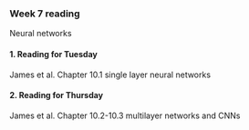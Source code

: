 ### Week 7 reading

Neural networks



#### 1. Reading for Tuesday

James et al. Chapter 10.1 single layer neural networks



#### 2. Reading for Thursday
James et al. Chapter 10.2-10.3 multilayer networks and CNNs
